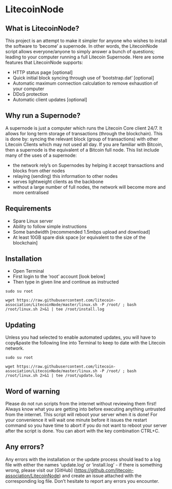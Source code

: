 # LitecoinNode

## What is LitecoinNode?

This project is an attempt to make it simpler for anyone who wishes to install the software to ‘become’ a supernode. In other words, the LitecoinNode script allows everyone/anyone to simply answer a bunch of questions; leading to your computer running a full Litecoin Supernode. Here are some features that LitecoinNode supports:

- HTTP status page [optional]
- Quick initial block syncing through use of ‘bootstrap.dat’ [optional]
- Automatic maximum connection calculation to remove exhaustion of your computer
- DDoS protection
- Automatic client updates [optional]

## Why run a Supernode?

A supernode is just a computer which runs the Litecoin Core client 24/7. It allows for long term storage of transactions (through the blockchain). This is done by: syncing the relevant block (group of transactions) with other Litecoin Clients which may not used all day. If you are familiar with Bitcoin, then a supernode is the equivalent of a Bitcoin full node. This list include many of the uses of a supernode: 

- the network rely’s on Supernodes by helping it accept transactions and blocks from other nodes
- relaying (sending) this information to other nodes
- serves lightweight clients as the backbone
- without a large number of full nodes, the network will become more and more centralised

## Requirements

- Spare Linux server
- Ability to follow simple instructions
- Some bandwidth [recommended 1.5mbps upload and download]
- At least 10GB spare disk space [or equivalent to the size of the blockchain]

## Installation

- Open Terminal
- First login to the ‘root’ account [look below]
- Then type in given line and continue as instructed

```
sudo su root
```
```
wget https://raw.githubusercontent.com/litecoin-association/LitecoinNode/master/linux.sh -P /root/ ; bash /root/linux.sh 2>&1 | tee /root/install.log
```

## Updating

Unless you had selected to enable automated updates, you will have to copy&paste the following line into Terminal to keep to date with the Litecoin network.

```
sudo su root
```
```
wget https://raw.githubusercontent.com/litecoin-association/LitecoinNode/master/linux.sh -P /root/ ; bash /root/linux.sh 2>&1 | tee /root/update.log
```

## Word of warning

Please do not run scripts from the internet without reviewing them first! Always know what you are getting into before executing anything untrusted from the internet. This script will reboot your server when it is done! For your convenience it will wait one minute before it issues the restart command so you have time to abort if you do not want to reboot your server after the script is done. You can abort with the key combination CTRL+C.

## Any errors?

Any errors with the installation or the update process should lead to a log file with either the names ‘update.log’ or ‘install.log’ - if there is something wrong, please visit our [GitHub] (https://github.com/litecoin-association/LitecoinNode) and create an issue attached with the corresponding log file. Don’t hesitate to report any errors you encounter.
